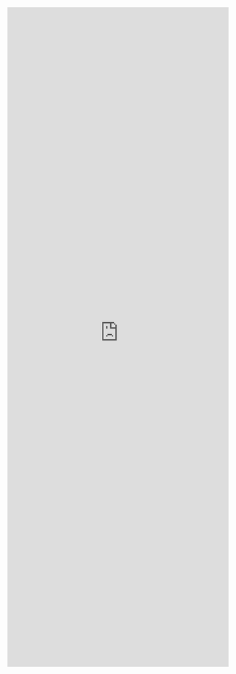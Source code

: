 <iframe 
    title='DetailsList Custom Footer Example'
    src='https://fabricweb.z5.web.core.windows.net/pr-deploy-site/refs/pull/9333/merge/fabric-website-resources/dist/index.html#/examples/detailslist/customfooter?docsExample=true'
    frameborder='no'
    height='1500'
    style='width: 100%;'
>